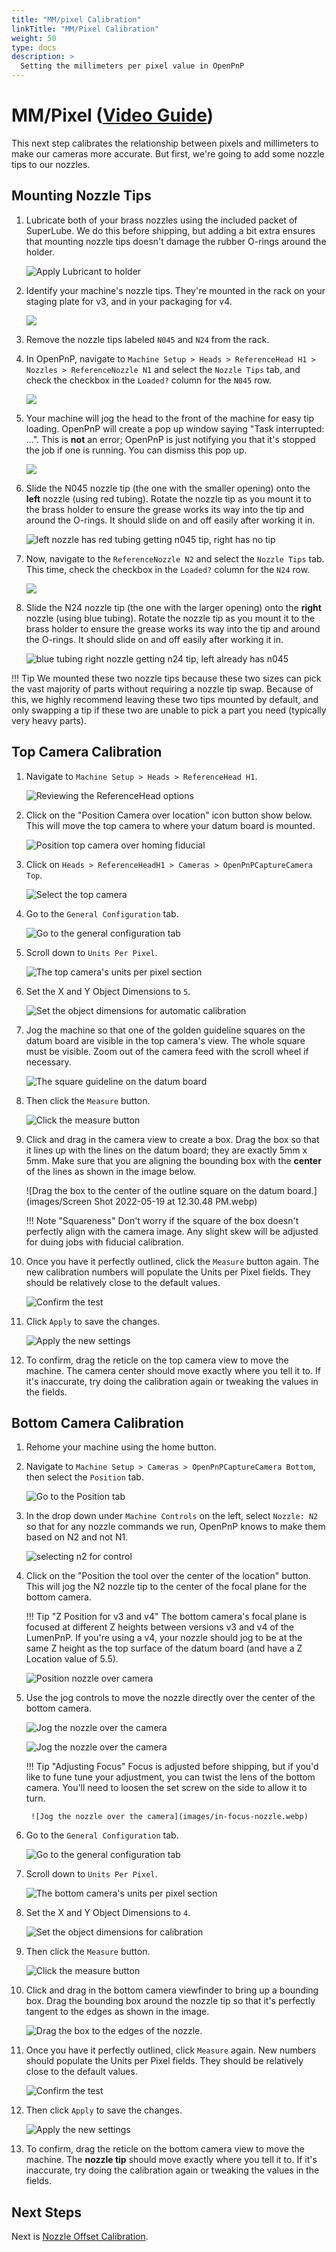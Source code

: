 ```yaml
---
title: "MM/pixel Calibration"
linkTitle: "MM/Pixel Calibration"
weight: 50
type: docs
description: >
  Setting the millimeters per pixel value in OpenPnP
---
```


# MM/Pixel ([Video Guide](https://youtu.be/h3mtEQfGMlM?si=WXlOSWQ4RWR7R7zD&t=1002))

This next step calibrates the relationship between pixels and millimeters to make our cameras more accurate. But first, we're going to add some nozzle tips to our nozzles.

## Mounting Nozzle Tips

1. Lubricate both of your brass nozzles using the included packet of SuperLube. We do this before shipping, but adding a bit extra ensures that mounting nozzle tips doesn't damage the rubber O-rings around the holder.

    ![Apply Lubricant to holder](images/apply-super-lube.webp)

1. Identify your machine's nozzle tips. They're mounted in the rack on your staging plate for v3, and in your packaging for v4.

    ![](../../../semi-assembly-3-1/mounting-staging-plates-3-1/images/nozzle-tip-location.webp)

1. Remove the nozzle tips labeled `N045` and `N24` from the rack.

1. In OpenPnP, navigate to `Machine Setup > Heads > ReferenceHead H1 > Nozzles > ReferenceNozzle N1` and select the `Nozzle Tips` tab, and check the checkbox in the `Loaded?` column for the `N045` row.

    ![](images/n045-on-n1.webp)

2. Your machine will jog the head to the front of the machine for easy tip loading. OpenPnP will create a pop up window saying "Task interrupted: ...". This is **not** an error; OpenPnP is just notifying you that it's stopped the job if one is running. You can dismiss this pop up.

    ![](images/task-interrupted.webp)

3. Slide the N045 nozzle tip (the one with the smaller opening) onto the **left** nozzle (using red tubing). Rotate the nozzle tip as you mount it to the brass holder to ensure the grease works its way into the tip and around the O-rings. It should slide on and off easily after working it in.

    ![left nozzle has red tubing getting n045 tip, right has no tip](images/mountingn1.webp)

4. Now, navigate to the `ReferenceNozzle N2` and select the `Nozzle Tips` tab. This time, check the checkbox in the `Loaded?` column for the `N24` row.

    ![](images/n24-on-n2.webp)

5. Slide the N24 nozzle tip (the one with the larger opening) onto the **right** nozzle (using blue tubing). Rotate the nozzle tip as you mount it to the brass holder to ensure the grease works its way into the tip and around the O-rings. It should slide on and off easily after working it in.

    ![blue tubing right nozzle getting n24 tip, left already has n045](images/mountingn2.webp)

!!! Tip
    We mounted these two nozzle tips because these two sizes can pick the vast majority of parts without requiring a nozzle tip swap. Because of this, we highly recommend leaving these two tips mounted by default, and only swapping a tip if these two are unable to pick a part you need (typically very heavy parts).

## Top Camera Calibration

1. Navigate to `Machine Setup > Heads > ReferenceHead H1`.

    ![Reviewing the ReferenceHead options](images/Select-Reference-Head-H1.webp)

1. Click on the "Position Camera over location" icon button show below. This will move the top camera to where your datum board is mounted.

    ![Position top camera over homing fiducial](images/Position-camera-over-homing-fiducial.webp)

1. Click on `Heads > ReferenceHeadH1 > Cameras > OpenPnPCaptureCamera Top`.

    ![Select the top camera](images/select-top-camera.webp)

1. Go to the `General Configuration` tab.

    ![Go to the general configuration tab](images/general-configuration-tab.webp)

1. Scroll down to `Units Per Pixel`.

    ![The top camera's units per pixel section](images/units-per-pixel-section.webp)

1. Set the X and Y Object Dimensions to `5`.

    ![Set the object dimensions for automatic calibration](images/set-object-dimensions.webp)

1. Jog the machine so that one of the golden guideline squares on the datum board are visible in the top camera's view. The whole square must be visible. Zoom out of the camera feed with the scroll wheel if necessary.

    ![The square guideline on the datum board](images/units-per-pixel-square-on-datum.webp)

1.  Then click the `Measure` button.

    ![Click the measure button](images/click-measure-button.webp)

1.  Click and drag in the camera view to create a box. Drag the box so that it lines up with the lines on the datum board; they are exactly 5mm x 5mm. Make sure that you are aligning the bounding box with the **center** of the lines as shown in the image below.

    ![Drag the box to the center of the outline square on the datum board.](images/Screen Shot 2022-05-19 at 12.30.48 PM.webp)

    !!! Note "Squareness"
        Don't worry if the square of the box doesn't perfectly align with the camera image. Any slight skew will be adjusted for duing jobs with fiducial calibration.

1.  Once you have it perfectly outlined, click the `Measure` button again. The new calibration numbers will populate the Units per Pixel fields. They should be relatively close to the default values.

    ![Confirm the test](images/confirm-pixel-per-mm.webp)

1.  Click `Apply` to save the changes.

    ![Apply the new settings](images/apply-pixel-per-mm-settings.webp)

1.  To confirm, drag the reticle on the top camera view to move the machine. The camera center should move exactly where you tell it to. If it's inaccurate, try doing the calibration again or tweaking the values in the fields.

## Bottom Camera Calibration

1. Rehome your machine using the home button.

2. Navigate to `Machine Setup > Cameras > OpenPnPCaptureCamera Bottom`, then select the `Position` tab.

    ![Go to the Position tab](images/bottom-position-tab.webp)

1. In the drop down under `Machine Controls` on the left, select `Nozzle: N2` so that for any nozzle commands we run, OpenPnP knows to make them based on N2 and not N1.

    ![selecting n2 for control](images/select-n2.webp)

2. Click on the "Position the tool over the center of the location" button. This will jog the N2 nozzle tip to the center of the focal plane for the bottom camera.

    !!! Tip "Z Position for v3 and v4"
        The bottom camera's focal plane is focused at different Z heights between versions v3 and v4 of the LumenPnP. If you're using a v4, your nozzle should jog to be at the same Z height as the top surface of the datum board (and have a Z Location value of 5.5).

    ![Position nozzle over camera](images/position-nozzle-over-camera.webp)

3. Use the jog controls to move the nozzle directly over the center of the bottom camera.

    ![Jog the nozzle over the camera](images/jog-controls-bottom.webp)

    ![Jog the nozzle over the camera](images/jogging-finished.webp)

    !!! Tip "Adjusting Focus"
        Focus is adjusted before shipping, but if you'd like to fune tune your adjustment, you can twist the lens of the bottom camera. You'll need to loosen the set screw on the side to allow it to turn.

        ![Jog the nozzle over the camera](images/in-focus-nozzle.webp)

4.  Go to the `General Configuration` tab.

    ![Go to the general configuration tab](images/general-configuration-bottom-tab.webp)

5.  Scroll down to `Units Per Pixel`.

    ![The bottom camera's units per pixel section](images/units-per-pixel-section-bottom.webp)

6.  Set the X and Y Object Dimensions to `4`.

    ![Set the object dimensions for calibration](images/set-object-dimensions-bottom.webp)

7.  Then click the `Measure` button.

    ![Click the measure button](images/click-measure-bottom.webp)

8.  Click and drag in the bottom camera viewfinder to bring up a bounding box. Drag the bounding box around the nozzle tip so that it's perfectly tangent to the edges as shown in the image.

    ![Drag the box to the edges of the nozzle.](images/measure-nozzle-mm-per-px.webp)

9.  Once you have it perfectly outlined, click `Measure` again. New numbers should populate the Units per Pixel fields. They should be relatively close to the default values.

    ![Confirm the test](images/confirm-pixel-per-mm-bottom.webp)

10. Then click `Apply` to save the changes.

    ![Apply the new settings](images/apply-pixel-per-mm-settings-bottom.webp)

11. To confirm, drag the reticle on the bottom camera view to move the machine. The **nozzle tip** should move exactly where you tell it to. If it's inaccurate, try doing the calibration again or tweaking the values in the fields.

## Next Steps

Next is [Nozzle Offset Calibration](../6-nozzle-offset/index.md).
